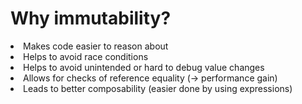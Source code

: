 # Why immutability?

<v-clicks>

<li> Makes code easier to reason about </li>
<li> Helps to avoid race conditions </li>
<li> Helps to avoid unintended or hard to debug value changes </li>
<li> Allows for checks of reference equality (-> performance gain) </li>
<li> Leads to better composability (easier done by using expressions) </li>

</v-clicks>


<!--

* Statement vs. Expression
* Explain why expressions are easier to compose

-->
